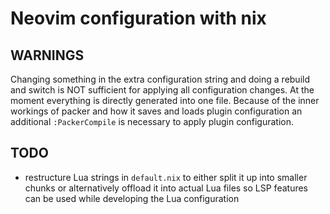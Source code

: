 # Neovim configuration with nix

## WARNINGS

Changing something in the extra configuration string and doing a rebuild and switch is NOT
sufficient for applying all configuration changes. At the moment everything is directly generated
into one file. Because of the inner workings of packer and how it saves and loads plugin
configuration an additional `:PackerCompile` is necessary to apply plugin configuration.

## TODO

- restructure Lua strings in `default.nix` to either split it up into smaller chunks or
  alternatively offload it into actual Lua files so LSP features can be used while developing the
  Lua configuration
